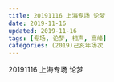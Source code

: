 ```yaml
---
title: 20191116 上海专场 论梦
date: 2019-11-16
updated: 2019-11-16
tags: [专场, 论梦, 相声, 高峰]
categories: (2019)己亥年场次
---
```

20191116 上海专场 论梦